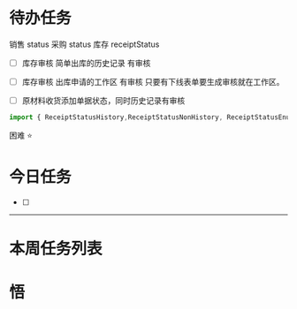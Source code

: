 # 待办任务
销售 status
采购 status
库存 receiptStatus
- [ ] 库存审核 简单出库的历史记录 有审核
- [ ] 库存审核 出库申请的工作区 有审核
只要有下线表单要生成审核就在工作区。

- [ ] 原材料收货添加单据状态，同时历史记录有审核
~~~js
import { ReceiptStatusHistory,ReceiptStatusNonHistory, ReceiptStatusEnum } from "@/ux/api/mdm/equipment";
~~~

困难
⭐

# 今日任务
- [ ] 




------
# 本周任务列表



# 悟